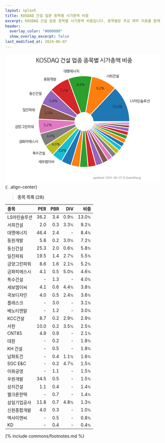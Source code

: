 ```yaml
---
layout: splash
title: KOSDAQ 건설 업종 종목별 시가총액 비중
excerpt: KOSDAQ 건설 업종 종목별 시가총액 비중입니다. 종목별로 주요 재무 지표를 함께 표시합니다.
header:
  overlay_color: "#800000"
  show_overlay_excerpt: false
last_modified_at: 2024-06-07
---
```



![KOSDAQ 건설 업종 종목별 시가총액 비중](/stats/sector/images/kosdaq_업종_건설_종목.png){: .align-center}


> **종목 목록 (28)**<a id="list"></a>

| **종목** | **PER** | **PBR** | **DIV** | **비중** |
| :------- | ------: | ------: | ------: | -------: |
| LS마린솔루션 | 36.2 | 3.4 | 0.9<small>%</small> | 13.0<small>%</small> |
| 서희건설 | 2.0 | 0.3 | 3.3<small>%</small> | 9.2<small>%</small> |
| 대명에너지 | 46.4 | 2.4 | - | 8.4<small>%</small> |
| 동원개발 | 5.8 | 0.2 | 3.0<small>%</small> | 7.2<small>%</small> |
| 동신건설 | 25.3 | 2.0 | 0.6<small>%</small> | 5.8<small>%</small> |
| 일진파워 | 19.5 | 1.4 | 2.7<small>%</small> | 5.5<small>%</small> |
| 금양그린파워 | 8.6 | 1.6 | 2.1<small>%</small> | 5.2<small>%</small> |
| 금화피에스시 | 4.1 | 0.5 | 5.0<small>%</small> | 4.6<small>%</small> |
| 특수건설 | - | 1.3 | - | 4.0<small>%</small> |
| 세보엠이씨 | 4.1 | 0.6 | 4.4<small>%</small> | 3.8<small>%</small> |
| 국보디자인 | 4.0 | 0.5 | 2.4<small>%</small> | 3.6<small>%</small> |
| 플래스크 | - | 3.0 | - | 3.1<small>%</small> |
| 베노티앤알 | - | 1.2 | - | 3.0<small>%</small> |
| KCC건설 | 8.7 | 0.2 | 2.9<small>%</small> | 2.9<small>%</small> |
| 서한 | 10.0 | 0.2 | 3.5<small>%</small> | 2.5<small>%</small> |
| CNT85 | 4.9 | 0.9 | - | 2.1<small>%</small> |
| 대원 | - | 0.2 | - | 1.8<small>%</small> |
| KH 건설 | - | 0.5 | - | 1.8<small>%</small> |
| 남화토건 | - | 0.4 | 1.1<small>%</small> | 1.6<small>%</small> |
| SGC E&C | - | 0.2 | 4.7<small>%</small> | 1.5<small>%</small> |
| 이화공영 | - | 1.1 | - | 1.5<small>%</small> |
| 우원개발 | 34.5 | 0.5 | - | 1.5<small>%</small> |
| 상지건설 | 1.1 | 0.4 | - | 1.4<small>%</small> |
| 웰크론한텍 | - | 0.7 | - | 1.4<small>%</small> |
| 삼일기업공사 | 11.8 | 0.7 | 4.8<small>%</small> | 1.3<small>%</small> |
| 신원종합개발 | 4.0 | 0.3 | - | 1.0<small>%</small> |
| 엑사이엔씨 | - | 0.5 | - | 0.8<small>%</small> |
| KD | - | 0.4 | - | 0.4<small>%</small> |

{% include commons/footnotes.md %}